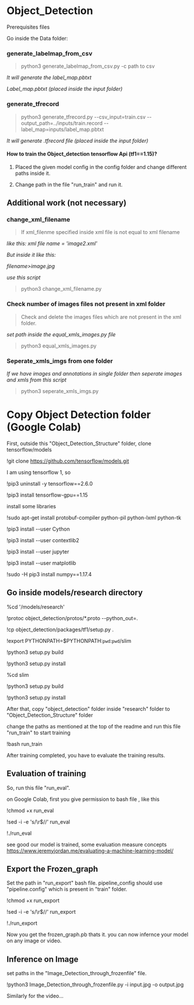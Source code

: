 # Object_Detection

Prerequisites files 

Go inside the Data folder:

### generate_labelmap_from_csv

>python3 generate_labelmap_from_csv.py -c path to csv

*It will generate the label_map.pbtxt*

*Label_map.pbtxt (placed inside the input folder)*

### generate_tfrecord 
>python3 generate_tfrecord.py --csv_input=train.csv  --output_path=../inputs/train.record --label_map=inputs/label_map.pbtxt

*It will generate .tfrecord file*
*(placed inside the input folder)*

#### How to train the Object_detection tensorflow Api (tf1==1.15)?

1. Placed the given model config in the config folder and change different paths inside it.

2. Change path in the file "run_train" and run it.

## Additional work (not necessary)

### change_xml_filename
>If xml_filenme specified inside xml file is not equal to xml filename

*like this: xml file name = 'image2.xml'*

*But inside it like this:*

*filename>image.jpg</filename>*

*use this script*
  
> python3 change_xml_filename.py

### Check number of images files not present in xml folder

>Check and delete the images files which are not present in the xml folder.

*set path inside the equal_xmls_images.py file*

>python3 equal_xmls_images.py 

### Seperate_xmls_imgs from one folder

*If we have images and annotations in single folder then seperate images and xmls from this script*

>python3 seperate_xmls_imgs.py

# Copy Object Detection folder (Google Colab)

First, outside this "Object_Detection_Structure" folder, clone tensorflow/models

!git clone https://github.com/tensorflow/models.git

I am using tensorflow 1, so

!pip3 uninstall -y tensorflow==2.6.0

!pip3 install tensorflow-gpu==1.15

install some libraries

!sudo apt-get install protobuf-compiler python-pil python-lxml python-tk

!pip3 install --user Cython

!pip3 install --user contextlib2

!pip3 install --user jupyter

!pip3 install --user matplotlib

!sudo -H pip3 install numpy==1.17.4

## Go inside models/research directory

%cd '/models/research'

!protoc object_detection/protos/*.proto --python_out=.

!cp object_detection/packages/tf1/setup.py .

!export PYTHONPATH=$PYTHONPATH:`pwd`:`pwd`/slim

!python3 setup.py build

!python3 setup.py install

%cd slim

!python3 setup.py build

!python3 setup.py install

After that, copy "object_detection" folder inside "research" folder to "Object_Detection_Structure" folder

change the paths as mentioned at the top of the readme and run this file "run_train" to start training

!bash run_train

After training completed, you have to evaluate the training results.

## Evaluation of training

So, run this file "run_eval". 

on Google Colab, first you give permission to bash file , like this

!chmod +x run_eval

!sed -i -e 's/\r$//' run_eval

!./run_eval

see good our model is trained, some evaluation measure concepts https://www.jeremyjordan.me/evaluating-a-machine-learning-model/

## Export the Frozen_graph

Set the path in "run_export" bash file. pipeline_config should use "pipeline.config" which is present in "train" folder.

!chmod +x run_export

!sed -i -e 's/\r$//' run_export

!./run_export

Now you get the frozen_graph.pb thats it. you can now infernce your model on any image or video.

## Inference on Image 

set paths in the "Image_Detection_through_frozenfile" file.

!python3 Image_Detection_through_frozenfile.py -i input.jpg -o output.jpg

Similarly for the video...
